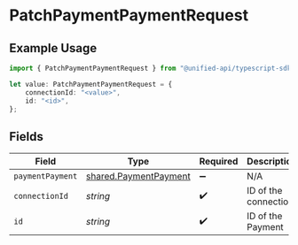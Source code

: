 # PatchPaymentPaymentRequest

## Example Usage

```typescript
import { PatchPaymentPaymentRequest } from "@unified-api/typescript-sdk/sdk/models/operations";

let value: PatchPaymentPaymentRequest = {
    connectionId: "<value>",
    id: "<id>",
};
```

## Fields

| Field                                                                 | Type                                                                  | Required                                                              | Description                                                           |
| --------------------------------------------------------------------- | --------------------------------------------------------------------- | --------------------------------------------------------------------- | --------------------------------------------------------------------- |
| `paymentPayment`                                                      | [shared.PaymentPayment](../../../sdk/models/shared/paymentpayment.md) | :heavy_minus_sign:                                                    | N/A                                                                   |
| `connectionId`                                                        | *string*                                                              | :heavy_check_mark:                                                    | ID of the connection                                                  |
| `id`                                                                  | *string*                                                              | :heavy_check_mark:                                                    | ID of the Payment                                                     |